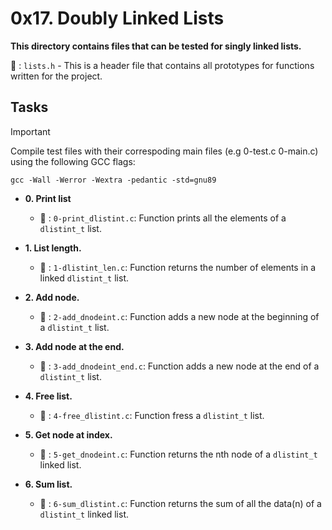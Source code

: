 # 0x17. Doubly Linked Lists

**This directory contains files that can be tested for singly linked lists.**

:file_folder: : `lists.h` - This is a header file that contains all prototypes for functions written for the project.

## Tasks

> [!IMPORTANT]
> Compile test files with their correspoding main files (e.g 0-test.c 0-main.c) using the following GCC flags:

`gcc -Wall -Werror -Wextra -pedantic -std=gnu89`

- **0. Print list**

   - :file_folder: : `0-print_dlistint.c`: Function prints all the elements of a `dlistint_t` list.

- **1. List length.**

   - :file_folder: : `1-dlistint_len.c`: Function returns the number of elements in a linked `dlistint_t` list.

- **2. Add node.**

   - :file_folder: : `2-add_dnodeint.c`: Function adds a new node at the beginning of a `dlistint_t` list.

- **3. Add node at the end.**

   - :file_folder: : `3-add_dnodeint_end.c`: Function adds a new node at the end of a `dlistint_t` list.

- **4. Free list.**

   - :file_folder: : `4-free_dlistint.c`: Function fress a `dlistint_t` list.

- **5. Get node at index.**

   - :file_folder: : `5-get_dnodeint.c`: Function returns the nth node of a `dlistint_t` linked list.

- **6. Sum list.**

   - :file_folder: : `6-sum_dlistint.c`: Function returns the sum of all the data(n) of a `dlistint_t` linked list.
